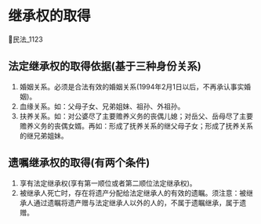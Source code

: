 # 继承权的取得

🚪民法_1123

## 法定继承权的取得依据(基于三种身份关系)

1. 婚姻关系。必须是合法有效的婚姻关系(1994年2月1日以后，不再承认事实婚姻)。
2. 血缘关系。如：父母子女、兄弟姐妹、祖孙、外祖孙。
3. 扶养关系。如：对公婆尽了主要赡养义务的丧偶儿媳；对岳父、岳母尽了主要赡养义务的丧偶女婿。再如：形成了抚养关系的继父母子女；形成了抚养关系的继兄弟姐妹。


## 遗嘱继承权的取得(有两个条件)
1. 享有法定继承权(享有第一顺位或者第二顺位法定继承权)。
2. 被继承人死亡时，存在将遗产分配给法定继承人的有效的遗瞩。须注意：被继承人通过遗瞩将遗产赠与法定继承人以外的人的，不属于遗瞩继承，属于遗赠。
